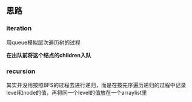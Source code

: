 ## 思路

### iteration

用queue模拟层次遍历树的过程

**在出队前将这个结点的children入队**

### recursion

其实并没用按照BFS的过程去进行递归，而是在按先序遍历递归的过程中记录level和node的值，再将同一个level的值放在一个arraylist里